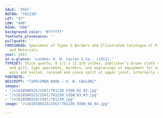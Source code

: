 ```yaml
---
SALE: '2567'
REFNO: "781230"
LOT: "47"
LOW: "400"
HIGH: "600"
background_color: "#ffffff"
footnote_provenance: ''
pullquote: ''
CROSSHEAD: Specimens of Types & Borders and Illustrated Catalogue of Printers’ Joinery
  and Materials.
year: 1911
at-a-glance: 'London: H. W. Caslon & Co., [1911].'
TYPESET: Thick quarto, 9 1/2 x 11 3/8 inches, publisher’s brown cloth stamped in black
  and gilt, type specimens, borders, and engravings of equipment for sale; covers
  worn and soiled, recased and since split at upper joint, internally clean, good.
FOOTNOTE: ''
DESCRIPT: "[SPECIMEN BOOK — H. W. CASLON]"
images:
- "/v1618586525/2567/781230_VIEW_02_02.jpg"
- "/v1618586523/2567/781230_VIEW_03_03.jpg"
- "/v1618586524/2567/781230.jpg"
image: "/v1618586523/2567/781230_VIEW_04_04.jpg"

---
```

